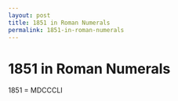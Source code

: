 ```yaml
---
layout: post
title: 1851 in Roman Numerals
permalink: 1851-in-roman-numerals
---
```


# 1851 in Roman Numerals

1851 = MDCCCLI
